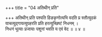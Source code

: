 +++
title = "04 अतिथीन् प्रति"

+++
अतिथीन् प्रति पश्यति हिङकृणोत्यभि वदति प्र स्तौत्युदकं  
याचत्युद्गायत्युपहरति प्रति हरत्युच्छिष्टं निधनम् ।  
निधनं भूत्याः प्रजायाः पशूनां भवति य एवं वेद ॥ ॥ ४ ॥